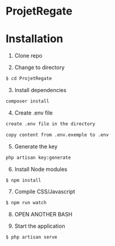 # ProjetRegate

# Installation

1. Clone repo

2. Change to directory
```sh
$ cd ProjetRegate
```
3. Install dependencies
```sh
composer install
```
4. Create .env file
```sh
create .env file in the directory
```
```sh
copy content from .env.exemple to .env
```
5. Generate the key
```sh
php artisan key:generate
```
6. Install Node modules
```sh
$ npm install
```
7. Compile CSS/Javascript
```sh
$ npm run watch
```
8. OPEN ANOTHER BASH

9. Start the application
```sh
$ php artisan serve
```
